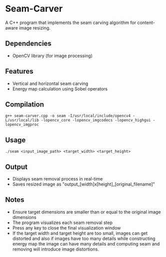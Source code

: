 # Seam-Carver


A C++ program that implements the seam carving algorithm for content-aware image resizing.

## Dependencies

- OpenCV library (for image processing)


## Features

- Vertical and horizontal seam carving
- Energy map calculation using Sobel operators


## Compilation

```
g++ seam-carver.cpp -o seam -I/usr/local/include/opencv4 -L/usr/local/lib -lopencv_core -lopencv_imgcodecs -lopencv_highgui -lopencv_imgproc
```

## Usage

```
./seam <input_image_path> <target_width> <target_height>
```



## Output

- Displays seam removal process in real-time
- Saves resized image as "output_[width]x[height]_[original_filename]"

## Notes

- Ensure target dimensions are smaller than or equal to the original image dimensions
- The program visualizes each seam removal step
- Press any key to close the final visualization window
- If the target width and target height are too small, images can get distorted and also if images have too many details while constructing energy map the image can have many details and computing seam and removing will introduce image distortions.

